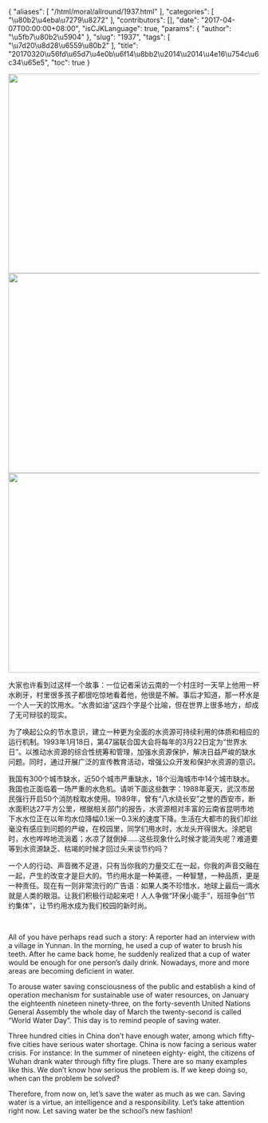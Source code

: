 {
    "aliases": [
        "/html/moral/allround/1937.html"
    ],
    "categories": [
        "\u80b2\u4eba\u7279\u8272"
    ],
    "contributors": [],
    "date": "2017-04-07T00:00:00+08:00",
    "isCJKLanguage": true,
    "params": {
        "author": "\u5fb7\u80b2\u5904"
    },
    "slug": "1937",
    "tags": [
        "\u7d20\u8d28\u6559\u80b2"
    ],
    "title": "20170320\u56fd\u65d7\u4e0b\u6f14\u8bb2\u2014\u2014\u4e16\u754c\u6c34\u65e5",
    "toc": true
}


<img
    src="https://cdn.tfls.online/mirror/full/762af5bbee79f9d55284f08ce43615e2ebb4fea1.jpg"
    style="display:block;margin-left:auto;margin-right:auto;"
    decoding="async"
    fetchpriority="auto"
    loading="lazy"
    height="400"
    width="600"
/>
<img
    src="https://cdn.tfls.online/mirror/full/ba1a0959fd6976a9314c9fcf46cd5a1ab0558542.jpg"
    style="display:block;margin-left:auto;margin-right:auto;"
    decoding="async"
    fetchpriority="auto"
    loading="lazy"
    height="400"
    width="600"
/>
<img
    src="https://cdn.tfls.online/mirror/full/ecf84b0c7eae94cd9f73730423e711d93e1f43ef.jpg"
    style="display:block;margin-left:auto;margin-right:auto;"
    decoding="async"
    fetchpriority="auto"
    loading="lazy"
    height="400"
    width="600"
/>









  





大家也许看到过这样一个故事：一位记者采访云南的一个村庄时一天早上他用一杯水刷牙，村里很多孩子都很吃惊地看着他，他很是不解。事后才知道，那一杯水是一个人一天的饮用水。“水贵如油”这四个字是个比喻，但在世界上很多地方，却成了无可辩驳的现实。




为了唤起公众的节水意识，建立一种更为全面的水资源可持续利用的体质和相应的运行机制。1993年1月18日，第47届联合国大会将每年的3月22日定为“世界水日”。以推动水资源的综合性统筹和管理，加强水资源保护，解决日益严峻的缺水问题。同时，通过开展广泛的宣传教育活动，增强公众开发和保护水资源的意识。




我国有300个城市缺水，近50个城市严重缺水，18个沿海城市中14个城市缺水。我国也正面临着一场严重的水危机。请听下面这些数字：1988年夏天，武汉市居民强行开启50个消防栓取水使用。1989年，曾有“八水绕长安”之誉的西安市，断水面积达27平方公里，根据相关部门的报告，水资源相对丰富的云南省昆明市地下水水位正在以年均水位降幅0.1米—0.3米的速度下降。生活在大都市的我们却丝毫没有感应到问题的严峻，在校园里，同学们用水时，水龙头开得很大。涂肥皂时，水也哗哗地流淌着；水凉了就倒掉……这些现象什么时候才能消失呢？难道要等到水资源缺乏、枯竭的时候才回过头来谈节约吗？




一个人的行动、声音微不足道，只有当你我的力量交汇在一起，你我的声音交融在一起，产生的改变才是巨大的。节约用水是一种美德，一种智慧，一种品质，更是一种责任。现在有一则非常流行的广告语：如果人类不珍惜水，地球上最后一滴水就是人类的眼泪。让我们积极行动起来吧！人人争做“环保小能手”，班班争创“节约集体”，让节约用水成为我们校园的新时尚。




 
 
All of you have perhaps read such a story: A reporter had an interview with a village in Yunnan. In the morning, he used a cup of water to brush his teeth. After he came back home, he suddenly realized that a cup of water would be enough for one person’s daily drink. Nowadays, more and more areas are becoming deficient in water.




To arouse water saving consciousness of the public and establish a kind of operation mechanism for sustainable use of water resources, on January the eighteenth nineteen ninety-three, on the forty-seventh United Nations General Assembly the whole day of March the twenty-second is called “World Water Day”. This day is to remind people of saving water.




Three hundred cities in China don’t have enough water, among which fifty-five cities have serious water shortage. China is now facing a serious water crisis. For instance: In the summer of nineteen eighty- eight, the citizens of Wuhan drank water through fifty fire plugs. There are so many examples like this. We don’t know how serious the problem is. If we keep doing so, when can the problem be solved?




Therefore, from now on, let’s save the water as much as we can. Saving water is a virtue, an intelligence and a responsibility. Let’s take attention right now. Let saving water be the school’s new fashion!



                                                                       



  


  



